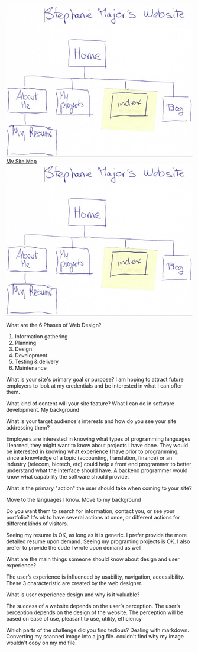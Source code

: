 
![My Site Map](imgs/site-map.jpg)
<a href="imgs/site-map.jpg">My Site Map</a>
<img src="imgs/site-map.jpg">

<p>What are the 6 Phases of Web Design?</p>
<ol>
<li>Information gathering</li>
<li>Planning</li>
<li>Design</li>
<li>Development</li>
<li>Testing & delivery</li>
<li>Maintenance</li>
</ol>
<p>What is your site's primary goal or purpose? I am hoping to attract future employers to look at my credentials and be interested in what I can offer them.</p>
<p>What kind of content will your site feature? What I can do in software development. My background</p>
<p>What is your target audience's interests and how do you see your site addressing them?</p>
<p>Employers are interested in knowing what types of programming languages I learned, they might want to know about projects I have done. They would be interested in knowing what experience I have prior to programming, since a knowledge of a topic (accounting, translation, finance) or an industry (telecom, biotech, etc) could help a front end programmer to better understand what the interface should have. A backend programmer would know what capability the software should provide. </p>
<p>What is the primary "action" the user should take when coming to your site? </p>
<p>Move to the languages I know. Move to my background</p>
<p>Do you want them to search for information, contact you, or see your portfolio? It's ok to have several actions at once, or different actions for different kinds of visitors.</p>
<p> Seeing my resume is OK, as long as it is generic. I prefer provide the more detailed resume upon demand. Seeing my programing projects is OK. I also prefer to provide the code I wrote upon demand as well.</p>
<p>What are the main things someone should know about design and user experience?</p>
<p> The user’s experience is influenced by usability, navigation, accessibility. These 3 characteristic are created by the web designer.</p>
<p>What is user experience design and why is it valuable? </p>
<p>The success of a website depends on the user’s perception. The user’s perception depends on the design of the website. The perception will be based on ease of use, pleasant to use, utility, efficiency</p>
<p>Which parts of the challenge did you find tedious? Dealing with markdown. Converting my scanned image into a jpg file.   couldn't find why my image wouldn't copy on my md file.</p>






